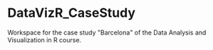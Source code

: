 # DataVizR_CaseStudy
Workspace for the case study "Barcelona" of the Data Analysis and Visualization in R course.
